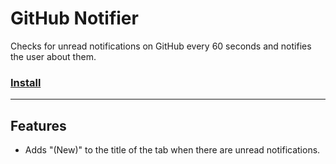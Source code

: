 # GitHub Notifier

Checks for unread notifications on GitHub every 60 seconds and notifies the user about them.

### [Install](https://raw.githubusercontent.com/rafaelgssa/monkey-scripts/3.1.0/scripts/github-notifier/github-notifier.user.js)

---

## Features

* Adds "(New)" to the title of the tab when there are unread notifications.